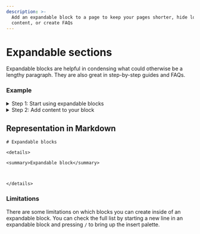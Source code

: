 ```yaml
---
description: >-
  Add an expandable block to a page to keep your pages shorter, hide longer
  content, or create FAQs
---
```


# Expandable sections

Expandable blocks are helpful in condensing what could otherwise be a lengthy paragraph. They are also great in step-by-step guides and FAQs.

### Example

<details>

<summary>Step 1: Start using expandable blocks</summary>

To add an expandable block hit `/` on an empty block, or click the `+` on the left of the editor, and select **Expandable**.

</details>

<details>

<summary>Step 2: Add content to your block</summary>

Once you’ve inserted an expandable block, you can add content to it — including lists and code blocks.

</details>

## Representation in Markdown

```
# Expandable blocks

<details>

<summary>Expandable block</summary>



</details>
```

### Limitations

There are some limitations on which blocks you can create inside of an expandable block. You can check the full list by starting a new line in an expandable block and pressing `/` to bring up the insert palette.
